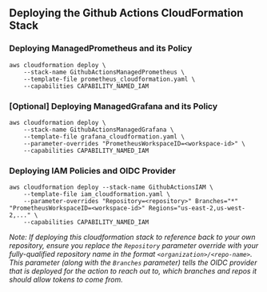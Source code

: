 ## Deploying the Github Actions CloudFormation Stack

### Deploying ManagedPrometheus and its Policy
```console
aws cloudformation deploy \
    --stack-name GithubActionsManagedPrometheus \
    --template-file prometheus_cloudformation.yaml \
    --capabilities CAPABILITY_NAMED_IAM
```

### [Optional] Deploying ManagedGrafana and its Policy
```console
aws cloudformation deploy \
    --stack-name GithubActionsManagedGrafana \
    --template-file grafana_cloudformation.yaml \
    --parameter-overrides "PrometheusWorkspaceID=<workspace-id>" \
    --capabilities CAPABILITY_NAMED_IAM
```

### Deploying IAM Policies and OIDC Provider

```console
aws cloudformation deploy --stack-name GithubActionsIAM \
    --template-file iam_cloudformation.yaml \
    --parameter-overrides "Repository=<repository>" Branches="*" "PrometheusWorkspaceID=<workspace-id>" Regions="us-east-2,us-west-2,..." \
    --capabilities CAPABILITY_NAMED_IAM
```

_Note: If deploying this cloudformation stack to reference back to your own repository, ensure you replace the `Repository` parameter override with your fully-qualified repository name in the format `<organization>/<repo-name>`. This parameter (along with the `Branches` parameter) tells the OIDC provider that is deployed for the action to reach out to, which branches and repos it should allow tokens to come from._